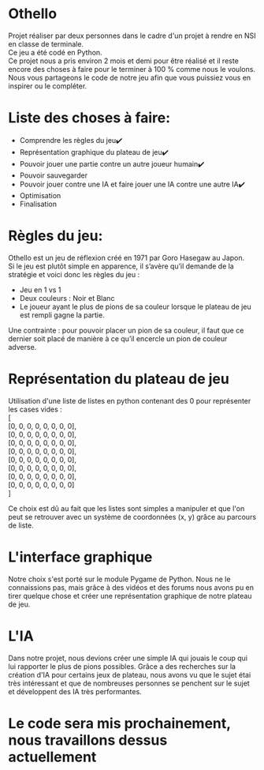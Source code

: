 # Othello
Projet réaliser par deux personnes dans le cadre d'un projet à rendre en NSI en classe de terminale.  
Ce jeu a été codé en Python.  
Ce projet nous a pris environ 2 mois et demi pour être réalisé et il reste encore des choses à faire pour le terminer à 100 % comme nous le voulons.  
Nous vous partageons le code de notre jeu afin que vous puissiez vous en inspirer ou le compléter.  

# Liste des choses à faire:
- Comprendre les règles du jeu:heavy_check_mark:
- Représentation graphique du plateau de jeu:heavy_check_mark:
- Pouvoir jouer une partie contre un autre joueur humain:heavy_check_mark:
- Pouvoir sauvegarder
- Pouvoir jouer contre une IA et faire jouer une IA contre une autre IA:heavy_check_mark:
- Optimisation
- Finalisation

# Règles du jeu:  
Othello est un jeu de réflexion créé en 1971 par Goro Hasegaw au Japon.  
Si le jeu est plutôt simple en apparence, il s’avère qu’il demande de la stratégie et voici donc les règles du jeu :
- Jeu en 1 vs 1
- Deux couleurs : Noir et Blanc
- Le joueur ayant le plus de pions de sa couleur lorsque le plateau de jeu est rempli gagne la partie.

Une contrainte : pour pouvoir placer un pion de sa couleur, il faut que ce dernier soit placé de manière à ce qu’il encercle un pion de couleur adverse.

# Représentation du plateau de jeu
Utilisation d'une liste de listes en python contenant des 0 pour représenter les cases vides :  
[  
[0, 0, 0, 0, 0, 0, 0, 0],  
[0, 0, 0, 0, 0, 0, 0, 0],  
[0, 0, 0, 0, 0, 0, 0, 0],  
[0, 0, 0, 0, 0, 0, 0, 0],  
[0, 0, 0, 0, 0, 0, 0, 0],  
[0, 0, 0, 0, 0, 0, 0, 0],  
[0, 0, 0, 0, 0, 0, 0, 0],  
[0, 0, 0, 0, 0, 0, 0, 0]  
]

Ce choix est dû au fait que les listes sont simples a manipuler et que l'on peut se retrouver avec un système de coordonnées (x, y) grâce au parcours de liste.

# L'interface graphique
Notre choix s'est porté sur le module Pygame de Python.
Nous ne le connaissions pas, mais grâce à des vidéos et des forums nous avons pu en tirer quelque chose et créer une représentation graphique de notre plateau de jeu.

# L'IA
Dans notre projet, nous devions créer une simple IA qui jouais le coup qui lui rapporter le plus de pions possibles.
Grâce a des recherches sur la création d'IA pour certains jeux de plateau, nous avons vu que le sujet étai très intéressant et que de nombreuses personnes se penchent sur le sujet et développent des IA très performantes.  
# Le code sera mis prochainement, nous travaillons dessus actuellement
